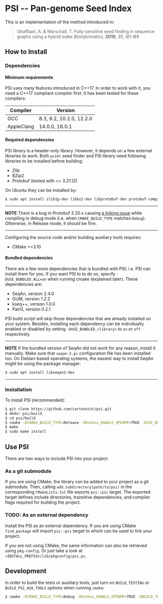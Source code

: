 PSI -- Pan-genome Seed Index
============================

This is an implementation of the method introduced in:

> Ghaffaari, A. & Marschall, T.
> Fully-sensitive seed finding in sequence graphs using a hybrid index 
> _Bioinformatics_, **2019**, _35_, i81-i89

How to Install
--------------

### Dependencies

#### Minimum requirements

PSI uses many features introduced in C++17. In order to work with it, you need a
C++17 compliant compiler first. It has been tested for these compilers:

| Compiler   | Version                  |
| ---------- | ------------------------ |
| GCC        | 8.3, 9.2, 10.2.0, 12.2.0 |
| AppleClang | 14.0.0, 16.0.1           |

#### Required dependencies

PSI library is a header-only library. However, it depends on a few external
libraries to work. Both `psikt` seed finder and PSI library need following
libraries to be installed before building:

- Zlib
- BZip2
- Protobuf (tested with <= 3.21.12)

On Ubuntu they can be installed by:

``` bash
$ sudo apt install zlib1g-dev libbz2-dev libprotobuf-dev protobuf-compiler
```

---

**NOTE**
There is a bug in Protobuf 3.20.x causing
[a linking issue](https://github.com/protocolbuffers/protobuf/issues/9947) while
compiling in debug mode (i.e. when `CMAKE_BUILD_TYPE` matches `Debug`).
Otherwise, in Release mode, it should be fine.

---

Configuring the source code and/or building auxiliary tools requires:

- CMake >=3.10

#### Bundled dependencies

There are a few more dependencies that is bundled with PSI; i.e. PSI can install them
for you. If you want PSI to to do so, specify `-DUSE_BUNDLED_ALL=on` when running cmake
(explained later). These dependencies are:

- SeqAn, version 2.4.0
- GUM, version 1.2.2
- kseq++, version 1.0.0
- PairG, version 0.2.1

PSI build script will skip those dependencies that are already installed on your system.
Besides, installing each dependency can be individually enabled or disabled by setting
`-DUSE_BUNDLED_<library>` to `on` or `off` respectively.

---

**NOTE**
If the bundled version of SeqAn did not work for any reason, install it manually. Make
sure that `seqan-2.pc` configuration file has been installed too. On Debian-based
operating systems, the easiest way to install SeqAn might be using the package manager:

```bash
$ sudo apt install libseqan2-dev
```

---

### Installation

To install PSI (recommended):

```bash
$ git clone https://github.com/cartoonist/psi.git
$ mkdir psi/build
$ cd psi/build
$ cmake -DCMAKE_BUILD_TYPE=Release -DKokkos_ENABLE_OPENMP=TRUE -DUSE_BUNDLED_ALL=on ..
$ make
$ sudo make install
```

Use PSI
-------

There are two ways to include PSI into your project:

### As a git submodule

If you are using CMake, the library can be added to your project as a git
submodule. Then, calling `add_subdirectory(path/to/psi)` in the corresponding
`CMakeLists.txt` file exports `psi::psi` target. The exported target defines
include directories, transitive dependencies, and compiler flags required for
building the project.

### TODO: As an external dependency

Install the PSI as an external dependency. If you are using CMake `find_package`
will import `psi::psi` target to which can be used to link your project.

If you are not using CMake, the same information can also be retrieved using
`pkg-config`. Or just take a look at `<INSTALL_PREFIX>/lib/pkgconfig/psi.pc`.

Development
-----------

In order to build the tests or auxiliary tools, just turn on `BUILD_TESTING` or
`BUILD_PSI_AUX_TOOLS` options when running `cmake`:

```bash
$ cmake -DCMAKE_BUILD_TYPE=Debug -DKokkos_ENABLE_OPENMP=TRUE -DBUILD_TESTING=on -DBUILD_PSI_AUX_TOOLS=on ..
```

